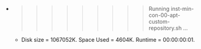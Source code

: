 * >>>>>>>>> Running inst-min-con-00-apt-custom-repository.sh ...
  * Disk size = 1067052K. Space Used = 4604K. Runtime = 00:00:00:01.
